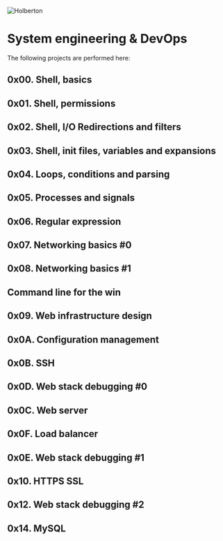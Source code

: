 ![Holberton](https://user-images.githubusercontent.com/85451781/140782830-f3f4a341-3d98-4a6e-89d2-76d684c80e9e.png)

# System engineering & DevOps

The following projects are performed here:

## 0x00. Shell, basics
## 0x01. Shell, permissions
## 0x02. Shell, I/O Redirections and filters
## 0x03. Shell, init files, variables and expansions
## 0x04. Loops, conditions and parsing
## 0x05. Processes and signals
## 0x06. Regular expression
## 0x07. Networking basics #0
## 0x08. Networking basics #1
## Command line for the win
## 0x09. Web infrastructure design
## 0x0A. Configuration management
## 0x0B. SSH
## 0x0D. Web stack debugging #0
## 0x0C. Web server
## 0x0F. Load balancer
## 0x0E. Web stack debugging #1
## 0x10. HTTPS SSL
## 0x12. Web stack debugging #2
## 0x14. MySQL
